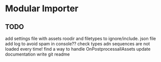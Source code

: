 # Modular Importer

## TODO

add settings file with assets roodir and filetypes to ignore/include. json file
add log to avoid spam in console??
check types adn sequences are not loaded every time!
find a way to handle OnPostprocessallAssets
update documentation
write git readme

